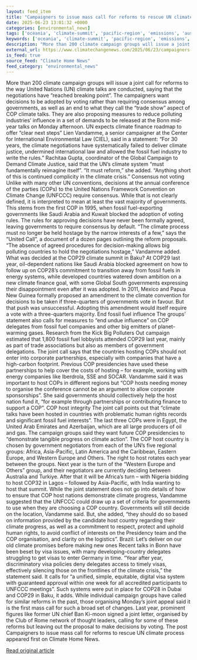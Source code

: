 ```yaml
---
layout: feed_item
title: "Campaigners to issue mass call for reforms to rescue UN climate process"
date: 2025-06-23 13:01:32 +0000
categories: [environmental_news]
tags: ['oceania', 'climate-summit', 'pacific-region', 'emissions', 'australia', 'fossil-fuels', 'urgent', 'cop28', 'cop29']
keywords: ['oceania', 'climate-summit', 'pacific-region', 'emissions', 'australia', 'campaigners', 'mass', 'issue']
description: "More than 200 climate campaign groups will issue a joint call for reforms to the way United Nations (UN) climate talks are conducted, saying that the negotia..."
external_url: https://www.climatechangenews.com/2025/06/23/campaigners-to-issue-mass-call-for-reforms-to-rescue-un-climate-process/
is_feed: true
source_feed: "Climate Home News"
feed_category: "environmental_news"
---
```


More than 200 climate campaign groups will issue a joint call for reforms to the way United Nations (UN) climate talks are conducted, saying that the negotiations have &#8220;reached breaking point&#8221;. The campaigners want decisions to be adopted by voting rather than requiring consensus among governments, as well as an end to what they call the &#8220;trade show&#8221; aspect of COP climate talks. They are also proposing measures to reduce polluting industries&#8217; influence in a set of demands to be released at the Bonn mid-year talks on Monday afternoon. UN expects climate finance roadmap to offer “clear next steps” Lien Vandamme, a senior campaigner at the Center for International Environmental Law (CIEL), said in a statement: “For 30 years, the climate negotiations have systematically failed to deliver climate justice, undermined international law and allowed the fossil fuel industry to write the rules.&#8221; Rachitaa Gupta, coordinator of the Global Campaign to Demand Climate Justice, said that the UN&#8217;s climate system &#8220;must fundamentally reimagine itself&#8221;. &#8220;It must reform,&#8221; she added. &#8220;Anything short of this is continued complicity in the climate crisis.&#8221; Consensus not voting Unlike with many other UN conventions, decisions at the annual conference of the parties (COPs) to the United Nations Framework Convention on Climate Change (UNFCCC) require consensus. While that is not clearly defined, it is interpreted to mean at least the vast majority of governments. This stems from the first COP in 1995, when fossil fuel-exporting governments like Saudi Arabia and Kuwait blocked the adoption of voting rules. The rules for approving decisions have never been formally agreed, leaving governments to require consensus by default. &#8220;The climate process must no longer be held hostage by the narrow interests of a few,&#8221; says the &#8220;United Call&#8221;, a document of a dozen pages outlining the reform proposals. &#8220;The absence of agreed procedures for decision-making allows big polluting countries to hold the negotiations hostage,&#8221; Vandamme added. What was decided at the COP29 climate summit in Baku? At COP29 last year, oil-dependent nations like Saudi Arabia blocked agreement on how to follow up on COP28&#8217;s commitment to transition away from fossil fuels in energy systems, while developed countries watered down ambition on a new climate finance goal, with some Global South governments expressing their disappointment even after it was adopted. In 2011, Mexico and Papua New Guinea formally proposed an amendment to the climate convention for decisions to be taken if three-quarters of governments vote in favour. But that push was unsuccessful. Adopting this amendment would itself require a vote with a three-quarters majority. End fossil fuel influence The groups&#8217; statement also calls for measures to &#8220;end undue influence&#8221; on COP delegates from fossil fuel companies and other big emitters of planet-warming gases. Research from the Kick Big Polluters Out campaign estimated that 1,800 fossil fuel lobbyists attended COP29 last year, mainly as part of trade associations but also as members of government delegations. The joint call says that the countries hosting COPs should not enter into corporate partnerships, especially with companies that have a high-carbon footprint. Previous COP presidencies have used these partnerships to help cover the costs of hosting &#8211; for example, working with energy companies like Iberdrola, SSE and SOCAR. Vandamme said it was important to host COPs in different regions but &#8220;COP hosts needing money to organise the conference cannot be an argument to allow corporate sponsorships&#8221;. She said governments should collectively help the host nation fund it, &#8220;for example through partnerships or contributing finance to support a COP&#8221;. COP host integrity The joint call points out that &#8220;climate talks have been hosted in countries with problematic human rights records and significant fossil fuel interests&#8221;. The last three COPs were in Egypt, the United Arab Emirates and Azerbaijan, which are all large producers of oil and gas. The campaign groups said they want future COP presidencies to &#8220;demonstrate tangible progress on climate action&#8221;. The COP host country is chosen by government negotiators from each of the UN&#8217;s five regional groups: Africa, Asia-Pacific, Latin America and the Caribbean, Eastern Europe, and Western Europe and Others. The right to host rotates each year between the groups. Next year is the turn of the &#8220;Western Europe and Others&#8221; group, and their negotiators are currently deciding between Australia and Turkiye. After that it will be Africa&#8217;s turn &#8211; with Nigeria bidding to host COP32 in Lagos &#8211; followed by Asia-Pacific, with India wanting to host that summit. While the joint statement does not go into details of how to ensure that COP host nations demonstrate climate progress, Vandamme suggested that the UNFCCC could draw up a set of criteria for governments to use when they are choosing a COP country. Governments will still decide on the location, Vandamme said. But, she added, &#8220;they should do so based on information provided by the candidate host country regarding their climate progress, as well as a commitment to respect, protect and uphold human rights, to avoid conflict of interests on the Presidency team and the COP organisation, and clarity on the logistics&#8221;. Brazil: Let’s deliver on our old climate promises before making new ones Recent talks in Bonn have been beset by visa issues, with many developing-country delegates struggling to get visas to enter Germany in time. &#8220;Year after year, discriminatory visa policies deny delegates access to timely visas, effectively silencing those on the frontlines of the climate crisis,&#8221; the statement said. It calls for &#8220;a unified, simple, equitable, digital visa system with guaranteed approval within one week for all accredited participants to UNFCCC meetings&#8221;. Such systems were put in place for COP28 in Dubai and COP29 in Baku, it adds. While individual campaign groups have called for similar reforms in the past, those organising Monday&#8217;s joint appeal said it is the first mass call for such a broad set of changes. Last year, prominent figures like former UN chief Ban Ki-moon signed a joint letter, organised by the Club of Rome network of thought leaders, calling for some of these reforms but leaving out the proposal to make decisions by voting. The post Campaigners to issue mass call for reforms to rescue UN climate process appeared first on Climate Home News.

[Read original article](https://www.climatechangenews.com/2025/06/23/campaigners-to-issue-mass-call-for-reforms-to-rescue-un-climate-process/)
